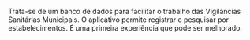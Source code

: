 Trata-se de um banco de dados para facilitar o trabalho das Vigilâncias Sanitárias Municipais. 
O aplicativo permite registrar e pesquisar por estabelecimentos.
É uma primeira experiência que pode ser melhorado. 
